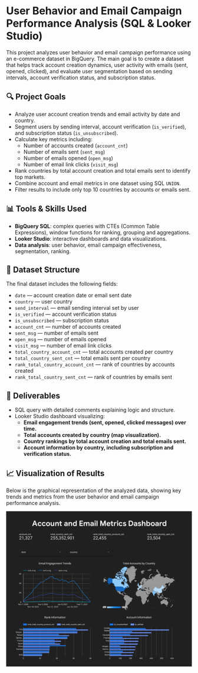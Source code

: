# User Behavior and Email Campaign Performance Analysis (SQL & Looker Studio)

This project analyzes user behavior and email campaign performance using an e-commerce dataset in BigQuery. The main goal is to create a dataset that helps track account creation dynamics, user activity with emails (sent, opened, clicked), and evaluate user segmentation based on sending intervals, account verification status, and subscription status.

## 🔍 Project Goals

- Analyze user account creation trends and email activity by date and country.
- Segment users by sending interval, account verification (`is_verified`), and subscription status (`is_unsubscribed`).
- Calculate key metrics including:
  - Number of accounts created (`account_cnt`)
  - Number of emails sent (`sent_msg`)
  - Number of emails opened (`open_msg`)
  - Number of email link clicks (`visit_msg`)
- Rank countries by total account creation and total emails sent to identify top markets.
- Combine account and email metrics in one dataset using SQL `UNION`.
- Filter results to include only top 10 countries by accounts or emails sent.

## 📊 Tools & Skills Used

- **BigQuery SQL**: complex queries with CTEs (Common Table Expressions), window functions for ranking, grouping and aggregations.
- **Looker Studio**: interactive dashboards and data visualizations.
- **Data analysis**: user behavior, email campaign effectiveness, segmentation, ranking.

## 📁 Dataset Structure

The final dataset includes the following fields:

- `date` — account creation date or email sent date
- `country` — user country
- `send_interval` — email sending interval set by user
- `is_verified` — account verification status
- `is_unsubscribed` — subscription status
- `account_cnt` — number of accounts created
- `sent_msg` — number of emails sent
- `open_msg` — number of emails opened
- `visit_msg` — number of email link clicks
- `total_country_account_cnt` — total accounts created per country
- `total_country_sent_cnt` — total emails sent per country
- `rank_total_country_account_cnt` — rank of countries by accounts created
- `rank_total_country_sent_cnt` — rank of countries by emails sent

## 📄 Deliverables

- SQL query with detailed comments explaining logic and structure.
- Looker Studio dashboard visualizing:
  - **Email engagement trends (sent, opened, clicked messages) over time.**
  - **Total accounts created by country (map visualization).**
  - **Country rankings by total account creation and total emails sent.**
  - **Account information by country, including subscription and verification status.**

## 📈 Visualization of Results

Below is the graphical representation of the analyzed data, showing key trends and metrics from the user behavior and email campaign performance analysis.

![Visualization Screenshot](Looker_Studio_Reporting_SQL_Portfolio_page.jpg)
